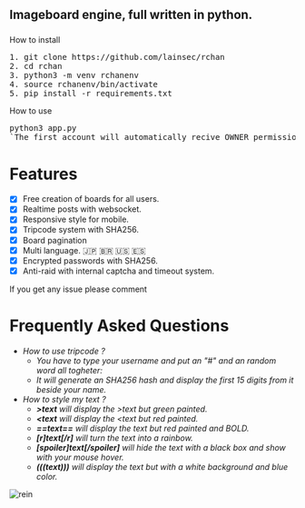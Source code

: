 <h2 align="left">Imageboard engine, full written in python.</h2>

###
<a>How to install</a>
<pre align="left">
1. git clone https://github.com/lainsec/rchan
2. cd rchan
3. python3 -m venv rchanenv
4. source rchanenv/bin/activate
5. pip install -r requirements.txt
</pre>
<a>How to use</a>
<pre align="left">
python3 app.py
`The first account will automatically recive OWNER permissions.`
</pre>
# Features
- [x] Free creation of boards for all users.
- [x] Realtime posts with websocket.
- [x] Responsive style for mobile.
- [x] Tripcode system with SHA256.
- [x] Board pagination
- [x] Multi language. 🇯🇵 🇧🇷 🇺🇸 🇪🇸
- [x] Encrypted passwords with SHA256.
- [x] Anti-raid with internal captcha and timeout system.

<a>If you get any issue please comment</a>
###

# Frequently Asked Questions
- _How to use tripcode ?_
  - _You have to type your username and put an "#" and an random word all togheter:_
  - _It will generate an SHA256 hash and display the first 15 digits from it beside your name._
- _How to style my text ?_
  - **_>text_** _will display the >text but green painted._
  - **_<text_** _will display the <text but red painted._
  - _**==text==**_ _will display the text but red painted and BOLD._
  - _**[r]text[/r]**_ _will turn the text into a rainbow._
  - _**[spoiler]text[/spoiler]**_ _will hide the text with a black box and show with your mouse hover._
  - _**(((text)))**_ _will display the text but with a white background and blue color._


<img src="https://i.postimg.cc/nhkWNZTD/homepage.png" style="user-select:none; max-width:200; max-height:400;" alt="rein">
